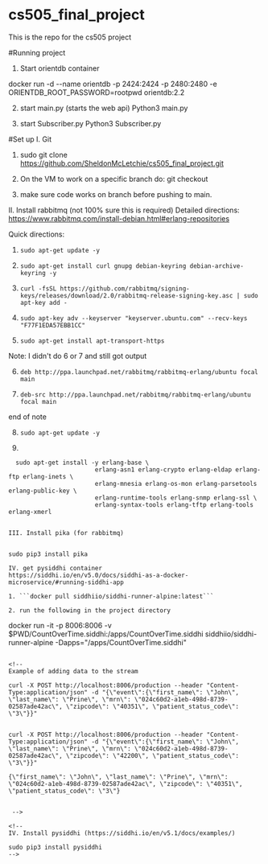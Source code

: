 # cs505_final_project
This is the repo for the cs505 project


#Running project
1. Start orientdb container

docker run -d --name orientdb -p 2424:2424 -p 2480:2480 -e ORIENTDB_ROOT_PASSWORD=rootpwd orientdb:2.2

2. start main.py (starts the web api)
Python3 main.py

3. start Subscriber.py
Python3 Subscriber.py


#Set up
I. Git
1. sudo git clone https://github.com/SheldonMcLetchie/cs505_final_project.git

2. On the VM to work on a specific branch do:
    git checkout <branch-name>

3. make sure code works on branch before pushing to main. 

II. Install rabbitmq (not 100% sure this is required)
Detailed directions:
https://www.rabbitmq.com/install-debian.html#erlang-repositories

Quick directions:

1. ```sudo apt-get update -y```

2. ```sudo apt-get install curl gnupg debian-keyring debian-archive-keyring -y```

3. ```curl -fsSL https://github.com/rabbitmq/signing-keys/releases/download/2.0/rabbitmq-release-signing-key.asc | sudo apt-key add -```

4. ```sudo apt-key adv --keyserver "keyserver.ubuntu.com" --recv-keys "F77F1EDA57EBB1CC"```

5. ```sudo apt-get install apt-transport-https```

Note: I didn't do 6 or 7 and still got output

6. ```deb http://ppa.launchpad.net/rabbitmq/rabbitmq-erlang/ubuntu focal main```

7. ```deb-src http://ppa.launchpad.net/rabbitmq/rabbitmq-erlang/ubuntu focal main```

end of note 

8. ```sudo apt-get update -y```

9.

```
  sudo apt-get install -y erlang-base \
                        erlang-asn1 erlang-crypto erlang-eldap erlang-ftp erlang-inets \
                        erlang-mnesia erlang-os-mon erlang-parsetools erlang-public-key \
                        erlang-runtime-tools erlang-snmp erlang-ssl \
                        erlang-syntax-tools erlang-tftp erlang-tools erlang-xmerl


III. Install pika (for rabbitmq) 


sudo pip3 install pika

IV. get pysiddhi container
https://siddhi.io/en/v5.0/docs/siddhi-as-a-docker-microservice/#running-siddhi-app

1. ```docker pull siddhiio/siddhi-runner-alpine:latest```

2. run the following in the project directory

```
docker run -it -p 8006:8006 -v $PWD/CountOverTime.siddhi:/apps/CountOverTime.siddhi siddhiio/siddhi-runner-alpine -Dapps="/apps/CountOverTime.siddhi"

```

<!-- 
Example of adding data to the stream

curl -X POST http://localhost:8006/production --header "Content-Type:application/json" -d "{\"event\":{\"first_name\": \"John\", \"last_name\": \"Prine\", \"mrn\": \"024c60d2-a1eb-498d-8739-02587ade42ac\", \"zipcode\": \"40351\", \"patient_status_code\": \"3\"}}"


curl -X POST http://localhost:8006/production --header "Content-Type:application/json" -d "{\"event\":{\"first_name\": \"John\", \"last_name\": \"Prine\", \"mrn\": \"024c60d2-a1eb-498d-8739-02587ade42ac\", \"zipcode\": \"42200\", \"patient_status_code\": \"3\"}}"

{\"first_name\": \"John\", \"last_name\": \"Prine\", \"mrn\": \"024c60d2-a1eb-498d-8739-02587ade42ac\", \"zipcode\": \"40351\", \"patient_status_code\": \"3\"}


 -->

<!-- 
IV. Install pysiddhi (https://siddhi.io/en/v5.1/docs/examples/)

sudo pip3 install pysiddhi
-->


